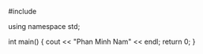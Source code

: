 #include <iostream>
   
using namespace std;


int main() {
   cout << "Phan Minh Nam" << endl;
   return 0;
}
